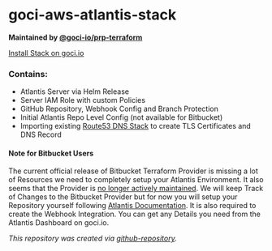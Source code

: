 # goci-aws-atlantis-stack

**Maintained by [@goci-io/prp-terraform](https://github.com/orgs/goci-io/teams/prp-terraform)**

[Install Stack on goci.io](https://goci.io/dashboard/providers/atlantis/wizard)

### Contains:
- Atlantis Server via Helm Release
- Server IAM Role with custom Policies
- GitHub Repository, Webhook Config and Branch Protection
- Initial Atlantis Repo Level Config (not available for Bitbucket)
- Importing existing [Route53 DNS Stack](https://github.com/goci-io/goci-aws-route53-stack) to create TLS Certificates and DNS Record

#### Note for Bitbucket Users
The current official release of Bitbucket Terraform Provider is missing a lot of Resources we need to completely setup your Atlantis Environment. It also seems that the Provider is [no longer actively maintained](). We will keep Track of Changes to the Bitbucket Provider but for now you will setup your Repository yourself following [Atlantis Documentation](https://www.runatlantis.io/docs/repo-level-atlantis-yaml.html). It is also required to create the Webhook Integration. You can get any Details you need from the Atlantis Dashboard on goci.io.

_This repository was created via [github-repository](https://github.com/goci-io/github-repository)._
